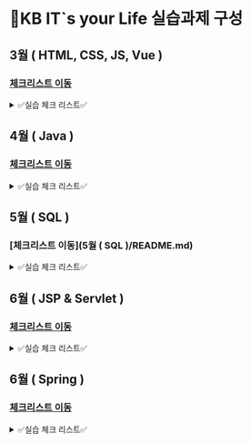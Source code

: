 # 📜KB IT`s your Life 실습과제 구성

##  3월 ( HTML, CSS, JS, Vue )
### [체크리스트 이동](https://github.com/Mminjae/Practice/blob/main/3%EC%9B%94/README.md)
<details>
  <summary>✅실습 체크 리스트✅</summary>
  # 실습 체크 리스트

> **기본문제는 필수로**, **심화문제는 선택적으로 풀어보는 파트입니다.**  
> 이름 : 맹민재

| 단원                               | 항목                          | 기본       | 심화       | 실습 디렉터리 (기본) | 실습 디렉터리 (심화) |
|------------------------------------|-------------------------------|------------|------------|----------------------|----------------------|
| 01 웹 표준 HTML/CSS/JavaScript     | 01 HTML 기본 태그             | ✅ | ✅ | 01_html(기본)        | 01_html(심화)        |
|                 "                   | 02 입력 양식 및 구조 태그     | ✅ | ✅ | 02_html(기본)        | 02_html(심화)        |
|             "                        | 03 CSS 기초, 속성             | ✅ | ✅ | 03_css(기본)         | 03_css(심화)         |
|               "                      | 04 레이아웃, 반응형 웹        | ✅ | ✅ | 04_css(기본)         | 04_css(심화)         |
|                  "                   | 05 자바스크립트 기본 문법     | ✅ | ✅ | 05_javascript(기본)  | 05_javascript(심화)  |
|               "                      | 06 문서 객체 모델             | ✅ | ✅ | 06_javascript(기본)  | 06_javascript(심화)  |
|02 웹 인터페이스 구축을 위한 Vue.js     | 01 Node.js 기초               | ✅ | ✅ | 01_node(기본)        | 01_node(심화)        |
|  "                                   | 02 파일 관리하기              |     |     | 02_node(기본)      | 02_node(심화)        |
|     "                                | 01 개발환경 구축, ES6         | ✅ | ✅ | 01_vue(기본)         | 01_vue(심화)         |
|       "                              | 02 템플릿, 디렉티브           | ✅ | ✅ | 02_vue(기본)         | 02_vue(심화)         |
|        "                             | 03 Vue 인스턴스, 이벤트       | ✅ | ✅ | 03_vue(기본)         | 03_vue(심화)         |
|         "                            | 04 부트스트랩                 | ✅ | ✅ | 04_vue(기본)         | 04_vue(심화)         |
|             "                        | 05 스타일 처리                | ✅ | ✅ | 05_vue(기본)         | 05_vue(심화)         |
|            "                         | 06 단일 파일 컴포넌트         | ✅ | ✅ | 06_vue(기본)         | 06_vue(심화)         |
|       "                              | 07 컴포넌트 심화              | ✅ | ✅ | 07_vue(기본)         | 07_vue(심화)         |
|     "                                | 08 Composition API           | ✅ | ✅ | 08_vue(기본)         | 08_vue(심화)         |
|         "                            | 09 라우팅                     | ✅ | ✅ | 09_vue(기본)         | 09_vue(심화)         |
|           "                          | 10 Axios                     | ✅ | ✅ | 10_vue(기본)         | 10_vue(심화)         |
|             "                        | 11 라우트와 Axios 연동        | ✅ |✅ | 11_vue(기본)         | 11_vue(심화)         |
|               "                      | 12 Pinia 상태 관리           | ✅ |✅ | 12_vue(기본)         | 12_vue(심화)         |
</details>

##  4월 ( Java ) 
### [체크리스트 이동](https://github.com/Mminjae/Practice/blob/main/4%EC%9B%94/README.md)
<details>
  <summary>✅실습 체크 리스트✅</summary>
# 실습 체크 리스트

> **기본문제는 필수로**, **심화문제는 선택적으로 풀어보는 파트입니다.**  
> 이름 : 맹민재

| 단원                                 | 항목                                        | 기본       | 심화       | 실습 디렉터리 (기본) | 실습 디렉터리 (심화) |
|--------------------------------------|---------------------------------------------|------------|------------|----------------------|----------------------|
| 02 백엔드 개발을 위한 자바 프로그래밍 | 01 개발환경 구축, 변수, 타입, 연산자         | ✅ | ✅ | 01_java(기본)        | 01_java(심화)        |
|"                                      | 02 조건문과 반복문, 참조타입                 | ✅ | ✅| 02_java(기본)        | 02_java(심화)        |
|"                                      | 03 클래스                                   | ✅ | ✅ | 03_java(기본)        | 03_java(심화)        |
|"                                      | 04 상속                                     | ✅ | ✅ | 04_java(기본)        | 04_java(심화)        |
|"                                      | 05 인터페이스                               | ✅ | ✅ | 05_java(기본)        | 05_java(심화)        |
|"                                      | 06 중첩 객체                                | ✅ |  | 06_java(기본)        | 06_java(심화)        |
|"                                      | 07 예외처리, 라이브러리                      | ✅ | ✅ | 07_java(기본)        | 07_java(심화)        |
|"                                      | 08 멀티스레드                               | ✅ | ✅ | 08_java(기본)        | 08_java(심화)        |
|"                                      | 09 제너릭, 컬렉션                           | ✅ | ✅ | 09_java(기본)        | 09_java(심화)        |
|"                                      | 10 컬렉션                                   | ✅ | ✅ | 10_java(기본)        | 10_java(심화)        |
|"                                      | 11 람다식                                   | ✅ |✅  | 11_java(기본)        | 11_java(심화)        |
|"                                      | 12 스트림 요소 처리                         | ✅ | ✅| 12_java(기본)        | 12_java(심화)        |
|"                                      | 13 데이터 입출력                             | ✅ |  | 13_java(기본)        | 13_java(심화)        |
</details>

##  5월 ( SQL )
### [체크리스트 이동](5월 ( SQL )/README.md)
<details>
  <summary>✅실습 체크 리스트✅</summary>
# 실습 체크 리스트

> **기본문제는 필수로**, **심화문제는 선택적으로 풀어보는 파트입니다.**   
> **제출일자 : 5/28 수요일**   
> **이름 : 맹민재**   


| 단원                            | 항목                                           | 기본 | 심화 | 실습 디렉터리 (기본) | 실습 디렉터리 (심화)    |
|---------------------------------|------------------------------------------------|------|------|------------------------|--------------------------|
| 01 MySQL 기반 RDBMS 활용과 JDBC | 01 DBMS 개요, 설치, 전체 운영 실습            | ✅   |  ✅  | 01_mysql(기본)        | 01_mysql(심화)          |
|"                                 | 02 데이터베이스 모델링, MySQL 유틸리티 사용법 | ✅   |   ✅   | 02_mysql(기본)        | 02_mysql(심화)          |
|"                                 | 03 SQL 기본                                   | ✅   |  ✅  | 03_mysql(기본)        | 03_mysql(심화)          |
|"                                 | 04 SQL 고급                                   | ✅   |   ✅   | 04_mysql(기본)        | 04_mysql(심화)          |
|"                                 | 05 테이블, 뷰                                 | ✅   |   ✅   | 05_mysql(기본)        | 05_mysql(심화)          |
|"                                 | 06 인덱스, 사용자 관리                        |  ✅  |   ✅   | 06_mysql(기본)        | 06_mysql(심화)          |
|"                                 | 07 Java 연동 JDBC 프로그래밍                 |  ✅  |      | 07_mysql(기본)        | 07_mysql(심화)          |
|"                                 | 08 Java 연동 JDBC 프로그래밍 - Travel        |  ✅  |      | 08_mysql(기본)        | 08_mysql(심화)          |
| 02 NoSQL 기반 MongoDB          | 01 MongoDB                                    |  ✅  |      | 01_mongo(기본)        | 01_mongo(심화)          |
|"                                 | 02 몽고DB Java 연동                           | ✅   |      | 02_mongo(기본)        | 02_mongo(심화)          |
</details>

##  6월 ( JSP & Servlet )
### [체크리스트 이동](https://github.com/Mminjae/Practice/blob/b2f51a3950f74b7f3c409670cb2e19724ef36121/6%EC%9B%94%20(%20JSP%20%26%20Servlet%20)/Readme.md)
<details>
  <summary>✅실습 체크 리스트✅</summary>
# 실습 체크 리스트

> **기본문제는 필수로**, **심화문제는 선택적으로 풀어보는 파트입니다.**  
> **제출일자 : 6월25일  
> **이름 : 맹민재\*\*

| 단원                                           | 항목                     | 기본 | 심화 |
| ---------------------------------------------- | ------------------------ | ---- | ---- |
| **01 Servlet, JSP, JSTL 기반 서버 프로그래밍** | 01 서블릿 기초           | ✅   |      |
|                                                | 02 JSP의 이해            |      |      |
|                                                | 03 서블릿 심화           |      |      |
|                                                | 04 요청 포워딩, EL, JSTL | ✅   |      |
|                                                | 05 FrontController       |      |      |
</details>

##  6월 ( Spring )
### [체크리스트 이동](https://github.com/Mminjae/Practice/blob/main/6%EC%9B%94%20(Spring)/Readme.md)
<details>
  <summary>✅실습 체크 리스트✅</summary>
  # 실습 체크 리스트

> **기본문제는 필수로**, **심화문제는 선택적으로 풀어보는 파트입니다.**  
> **제출일자 : 6월25일  
> **이름 : 맹민재\*\*

| **02 Spring Framework를 활용한 애플리케이션 개발** | 기본 | 심화 |
| -------------------------------------------------- | ---- | ---- |
| 01 Spring 이해                                     | ✅   |      |
| 02 Spring MVC                                      |      |      |
| 03 Spring-MyBatis 연동                             |      |      |
| 04 Spring 기본 게시판                              |      |      |
| 05 Spring 기본 게시판, 파일 업로드                 |      |      |
| 06 Rest                                            |      |      |
| 07 OpenAPI                                         |      |      |
| 08 Spring AOP                                      |      |      |
| 09 Spring Security Form 인증                       |      |      |
| 10 Spring Security JWT 인증                        |      |      |
| 11 Spring Security JWT 인증2                       |      |      |
</details>
